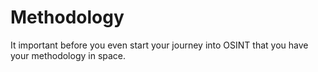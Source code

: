 # Methodology

It important before you even start your journey into OSINT that you have your methodology in space.&#x20;
